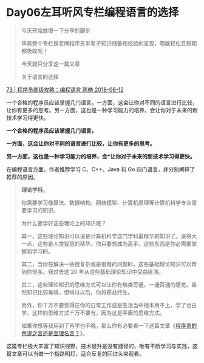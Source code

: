 # Day06左耳听风专栏编程语言的选择

> 今天开始放慢一下分享的脚步
>
> 毕竟整个专栏是老牌程序员半辈子知识储备和经验的呈现，哪能轻松且短期都吸收呢！
>
> 今天就只分享这一篇文章
>
> 关于语言的选择

[73 | 程序员练级攻略：编程语言 陈皓 2018-06-12](https://time.geekbang.org/column/article/8701)


一个合格的程序员应该掌握几门语言。一方面，这会让你对不同的语言进行比较，让你有更多的思考。另一方面，这也是一种学习能力的培养，会让你对于未来的新技术学习得更快。

**一个合格的程序员应该掌握几门语言。**

**一方面，这会让你对不同的语言进行比较，让你有更多的思考。**

**另一方面，这也是一种学习能力的培养，会*让你对于未来的新技术学习得更快。**

在编程语言方面，作者推荐学习 C、C++、Java 和 Go 四门语言，并分别阐释了推荐的原因。

> **理论学科**。
>
> 你需要学习像算法、数据结构、网络模型、计算机原理等计算机科学专业需要学习的知识。
>
> 为什么要学好这些理论上的知识呢？
>
> 其一，这些理论知识可以说是计算机科学这门学科最精华的知识了。说得大一点，这些是人类智慧的精华。你只要想成为高手，这些东西是你必需要掌握和学习的。
>
> 其二，当你在解决一些很复杂或是很难的问题时，这些基础理论知识可以帮到你很多。我过去这 20 年从这些基础理论知识中受益匪浅。
>
> 其三，这些理论知识的思维方式可以让你有触类旁通，一通百通的感觉。虽然知识比较难啃，但啃过以后，你将获益终生。
>
> 另外，你千万不要觉得在你的日常工作或是生活当中根本用不上，学了也白学，这样的思维方式千万不要有，因为这是平庸的思维方式。
>
> 如果你想等我用到了再学也不晚，那么你有必要看一下这篇文章《[程序员的荒谬之言还是至理名言？](https://coolshell.cn/articles/4235.html)》。



这篇专栏极大丰富了知识视野，技术提升是没有捷径的，唯有不断学习与实践，这篇文章可以当做一个指路明灯，适合反复的回过头来观看。


